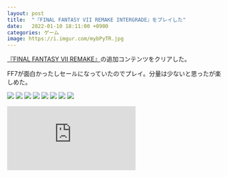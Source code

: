 ```yaml
---
layout: post
title:  "『FINAL FANTASY VII REMAKE INTERGRADE』をプレイした"
date:   2022-01-10 18:11:00 +0900
categories: ゲーム
image: https://i.imgur.com/mybPyTR.jpg
---
```

[『FINAL FANTASY VII REMAKE』](https://www.jp.square-enix.com/ffvii_remake/)の追加コンテンツをクリアした。


FF7が面白かったしセールになっていたのでプレイ。分量は少ないと思ったが楽しめた。


![](https://i.imgur.com/mybPyTR.jpg)
![](https://i.imgur.com/lJWY4sb.jpg)
![](https://i.imgur.com/i2uz2Vy.jpg)
![](https://i.imgur.com/awVLN1p.jpg)
![](https://i.imgur.com/3liOBNN.jpg)
![](https://i.imgur.com/6g9EfZQ.jpg)
![](https://i.imgur.com/q5oa6pJ.jpg)
![](https://i.imgur.com/TPnedfm.jpg)

<div class="iframe-wrap">
<iframe src="https://www.youtube.com/embed/MdCVWefNe34" title="YouTube video player" frameborder="0" allow="accelerometer; autoplay; clipboard-write; encrypted-media; gyroscope; picture-in-picture" allowfullscreen></iframe>
</div>